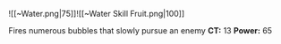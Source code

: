 
![[~Water.png|75]]![[~Water Skill Fruit.png|100]]

Fires numerous bubbles that slowly pursue an enemy
**CT:** 13
**Power:** 65